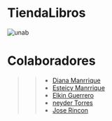 # TiendaLibros


![unab](https://user-images.githubusercontent.com/85587286/205414621-a0d72eca-756b-4392-8587-9c74293365de.gif)
# Colaboradores


>> * [Diana Manrrique]()
>> * [Esteicy Manrrique]()
>> * [Elkin Guerrero](https://github.com/elkinguerrero007)
>> * [neyder Torres]()
>> * [Jose Rincon]()
